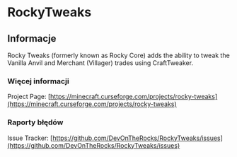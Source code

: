# RockyTweaks

## Informacje

Rocky Tweaks (formerly known as Rocky Core) adds the ability to tweak the Vanilla Anvil and Merchant (Villager) trades using CraftTweaker.

### Więcej informacji

Project Page: [https://minecraft.curseforge.com/projects/rocky-tweaks](https://minecraft.curseforge.com/projects/rocky-tweaks)

### Raporty błędów

Issue Tracker: [https://github.com/DevOnTheRocks/RockyTweaks/issues](https://github.com/DevOnTheRocks/RockyTweaks/issues)

